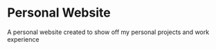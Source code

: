# Personal Website
A personal website created to show off my personal projects and work experience 
